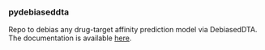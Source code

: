 ### pydebiaseddta

Repo to debias any drug-target affinity prediction model via DebiasedDTA. The documentation is available [here](rizaozcelik.github.io/pydebiaseddta).